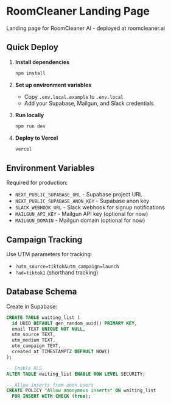 # RoomCleaner Landing Page

Landing page for RoomCleaner AI - deployed at roomcleaner.ai

## Quick Deploy

1. **Install dependencies**
   ```bash
   npm install
   ```

2. **Set up environment variables**
   - Copy `.env.local.example` to `.env.local`
   - Add your Supabase, Mailgun, and Slack credentials

3. **Run locally**
   ```bash
   npm run dev
   ```

4. **Deploy to Vercel**
   ```bash
   vercel
   ```

## Environment Variables

Required for production:
- `NEXT_PUBLIC_SUPABASE_URL` - Supabase project URL
- `NEXT_PUBLIC_SUPABASE_ANON_KEY` - Supabase anon key
- `SLACK_WEBHOOK_URL` - Slack webhook for signup notifications
- `MAILGUN_API_KEY` - Mailgun API key (optional for now)
- `MAILGUN_DOMAIN` - Mailgun domain (optional for now)

## Campaign Tracking

Use UTM parameters for tracking:
- `?utm_source=tiktok&utm_campaign=launch`
- `?ad=tiktok1` (shorthand tracking)

## Database Schema

Create in Supabase:
```sql
CREATE TABLE waiting_list (
  id UUID DEFAULT gen_random_uuid() PRIMARY KEY,
  email TEXT UNIQUE NOT NULL,
  utm_source TEXT,
  utm_medium TEXT,
  utm_campaign TEXT,
  created_at TIMESTAMPTZ DEFAULT NOW()
);

-- Enable RLS
ALTER TABLE waiting_list ENABLE ROW LEVEL SECURITY;

-- Allow inserts from anon users
CREATE POLICY "Allow anonymous inserts" ON waiting_list
  FOR INSERT WITH CHECK (true);
```